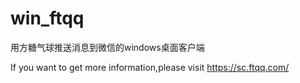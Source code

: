 # win_ftqq
用方糖气球推送消息到微信的windows桌面客户端

If you want to get more information,please visit https://sc.ftqq.com/
